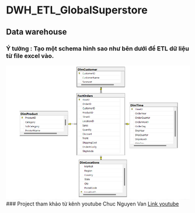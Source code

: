 # DWH_ETL_GlobalSuperstore
## Data warehouse 
### Ý tưởng : Tạo một schema hình sao như bên dưới để ETL dữ liệu từ file excel vào.
<img src="/Schema.png">
### Project tham khảo từ kênh youtube Chuc Nguyen Van <a href="https://www.youtube.com/watch?v=Yp8fXLnVCp8&list=PL2vTwB9LeGfDndnObrtpGHr2_sQLV41oq&index=5">Link youtube</a>
